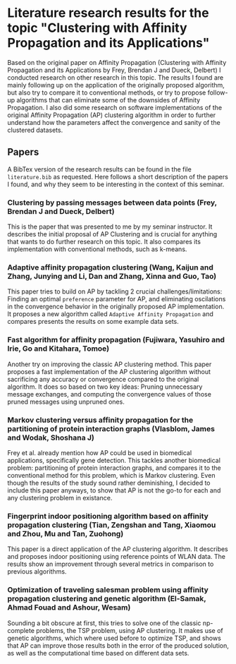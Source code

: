# Literature research results for the topic "Clustering with Affinity Propagation and its Applications"

Based on the original paper on Affinity Propagation (Clustering with Affinity Propagation and its Applications by Frey, Brendan J and Dueck, Delbert) I conducted research on other research in this topic. The results I found are mainly following up on the application of the originally proposed algorithm, but also try to compare it to conventional methods, or try to propose follow-up algorithms that can eliminate some of the downsides of Affinity Propagation. I also did some research on software implementations of the original Affinity Propagation (AP) clustering algorithm in order to further understand how the parameters affect the convergence and sanity of the clustered datasets.

## Papers

A BibTex version of the research results can be found in the file `literature.bib` as requested. Here follows a short description of the papers I found, and why they seem to be interesting in the context of this seminar.

### Clustering by passing messages between data points (Frey, Brendan J and Dueck, Delbert)

This is the paper that was presented to me by my seminar instructor. It describes the initial proposal of AP Clustering and is crucial for anything that wants to do further research on this topic. It also compares its implementation with conventional methods, such as k-means.

### Adaptive affinity propagation clustering (Wang, Kaijun and Zhang, Junying and Li, Dan and Zhang, Xinna and Guo, Tao)

This paper tries to build on AP by tackling 2 crucial challenges/limitations: Finding an optimal `preference` parameter for AP, and eliminating oscilations in the convergence behavior in the originally proposed AP implementation. It proposes a new algorithm called `Adaptive Affinity Propagation` and compares presents the results on some example data sets.

### Fast algorithm for affinity propagation (Fujiwara, Yasuhiro and Irie, Go and Kitahara, Tomoe)

Another try on improving the classic AP clustering method. This paper proposes a fast implementation of the AP clustering algorithm without sacrificing any accuracy or convergence compared to the original algorithm. It does so based on two key ideas: Pruning unnecessary message exchanges, and computing the convergence values of those pruned messages using unpruned ones.

### Markov clustering versus affinity propagation for the partitioning of protein interaction graphs (Vlasblom, James and Wodak, Shoshana J)

Frey et al. already mention how AP could be used in biomedical applications, specifically gene detection. This tackles another biomedical problem: partitioning of protein interaction graphs, and compares it to the conventional method for this problem, which is Markov clustering. Even though the results of the study sound rather deminishing, I decided to include this paper anyways, to show that AP is not the go-to for each and any clustering problem in existance.

### Fingerprint indoor positioning algorithm based on affinity propagation clustering (Tian, Zengshan and Tang, Xiaomou and Zhou, Mu and Tan, Zuohong)

This paper is a direct application of the AP clustering algorithm. It describes and proposes indoor positioning using reference points of WLAN data. The results show an improvement through several metrics in comparison to previous algorithms.

### Optimization of traveling salesman problem using affinity propagation clustering and genetic algorithm (El-Samak, Ahmad Fouad and Ashour, Wesam)

Sounding a bit obscure at first, this tries to solve one of the classic np-complete problems, the TSP problem, using AP clustering. It makes use of genetic algorithms, which where used before to optimize TSP, and shows that AP can improve those results both in the error of the produced solution, as well as the computational time based on different data sets.
